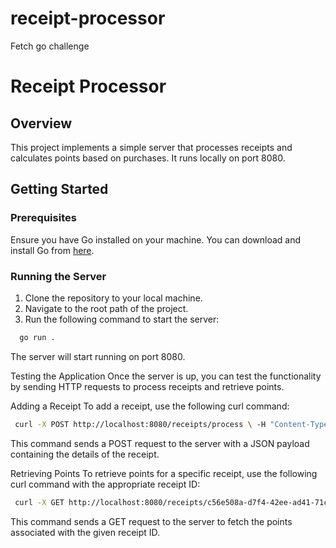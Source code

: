 # receipt-processor
Fetch go challenge 

# Receipt Processor

## Overview

This project implements a simple server that processes receipts and calculates points based on purchases. It runs locally on port 8080.

## Getting Started

### Prerequisites

Ensure you have Go installed on your machine. You can download and install Go from [here](https://golang.org/dl/).

### Running the Server

1. Clone the repository to your local machine.
2. Navigate to the root path of the project.
3. Run the following command to start the server:

 ```bash
   go run .
 ``` 

The server will start running on port 8080.

Testing the Application
Once the server is up, you can test the functionality by sending HTTP requests to process receipts and retrieve points.

Adding a Receipt
To add a receipt, use the following curl command:

   ```bash
    curl -X POST http://localhost:8080/receipts/process \ -H "Content-Type: application/json" \ -d "{\"retailer\":\"Target\",\"purchaseDate\":\"2022-01-01\",\"purchaseTime\":\"13:01\",\"items\":[{\"shortDescription\":\"Mountain Dew 12PK\",\"price\":\"6.49\"},{\"shortDescription\":\"Emils Cheese Pizza\",\"price\":\"12.25\"},{\"shortDescription\":\"Knorr Creamy Chicken\",\"price\":\"1.26\"},{\"shortDescription\":\"Doritos Nacho Cheese\",\"price\":\"3.35\"},{\"shortDescription\":\"   Klarbrunn 12-PK 12 FL OZ  \",\"price\":\"12.00\"}],\"total\":\"35.35\"}"
   ```
This command sends a POST request to the server with a JSON payload containing the details of the receipt.

Retrieving Points
To retrieve points for a specific receipt, use the following curl command with the appropriate receipt ID:

   ```bash
    curl -X GET http://localhost:8080/receipts/c56e508a-d7f4-42ee-ad41-71cf35180d6b/points
   ```
This command sends a GET request to the server to fetch the points associated with the given receipt ID.
